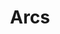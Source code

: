 ---
layout: principle
title: Arcs
# aka: [ '' ]
category: Principles
subcategory: Geometry
description: A continuous portion (as of a circle or ellipse) of a curved line.
description-credit: Merriam-Webster
dependencies: [ 'Circles' ]
platforms: [ 'Rhinoceros', 'Illustrator', 'Grasshopper' ]
order: 0
---